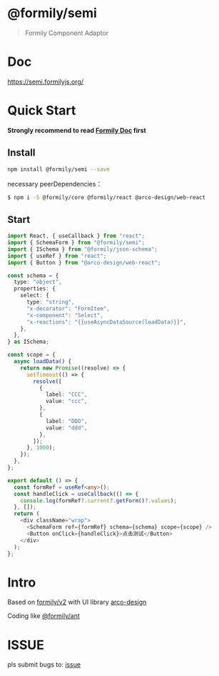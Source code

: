 # @formily/semi

> Formily Component Adaptor

# Doc

https://semi.formilyjs.org/

# Quick Start

**Strongly recommend to read [Formily Doc](https://v2.formilyjs.org/) first**

## Install

```bash
npm install @formily/semi --save
```

necessary peerDependencies：

```bash
$ npm i -S @formily/core @formily/react @arco-design/web-react
```

## Start

```typescript
import React, { useCallback } from "react";
import { SchemaForm } from "@formily/semi";
import { ISchema } from "@formily/json-schema";
import { useRef } from "react";
import { Button } from "@arco-design/web-react";

const schema = {
  type: "object",
  properties: {
    select: {
      type: "string",
      "x-decorator": "FormItem",
      "x-component": "Select",
      "x-reactions": "{{useAsyncDataSource(loadData)}}",
    },
  },
} as ISchema;

const scope = {
  async loadData() {
    return new Promise((resolve) => {
      setTimeout(() => {
        resolve([
          {
            label: "CCC",
            value: "ccc",
          },
          {
            label: "DDD",
            value: "ddd",
          },
        ]);
      }, 1000);
    });
  },
};

export default () => {
  const formRef = useRef<any>();
  const handleClick = useCallback(() => {
    console.log(formRef?.current?.getForm()?.values);
  }, []);
  return (
    <div className="wrap">
      <SchemaForm ref={formRef} schema={schema} scope={scope} />
      <Button onClick={handleClick}>点击测试</Button>
    </div>
  );
};
```

# Intro

Based on [formily/v2](https://v2.formilyjs.org/)
with UI library [arco-design](https://arco.design/)

Coding like [@formily/ant](https://github.com/alibaba/formily/tree/formily_next/packages/antd)

# ISSUE

pls submit bugs to: [issue](https://github.com/formilyjs/semi/issues)
